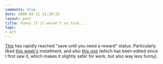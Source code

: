 ```yaml
---
comments: true
date: 2008-03-11 21:29:23
layout: post
title: Funny if it weren't so true...
tags:
- art
---
```


[This](http://www.thepaincomics.com/) has rapidly reached "save until you need a reward" status.  Particularly liked [this week's](http://www.thepaincomics.com/weekly080312.htm) installment, and also [this one](http://www.thepaincomics.com/weekly080213.htm) (which has been edited since I first saw it, which makes it slightly safer for work, but also way less funny).
